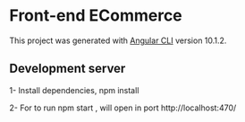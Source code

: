 # Front-end ECommerce

This project was generated with [Angular CLI](https://github.com/angular/angular-cli) version 10.1.2.

## Development server

1- Install dependencies, npm install

2- For to run npm start , will open in port http://localhost:470/

